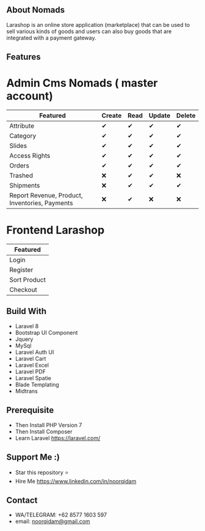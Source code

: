 ## About Nomads

Larashop is an online store application (marketplace) that can be used to sell various kinds of goods and users can also buy goods that are integrated with a payment gateway.

## Features

# Admin Cms Nomads ( master account)

| Featured                                       | Create | Read | Update | Delete |
| ---------------------------------------------- | ------ | ---- | ------ | ------ |
| Attribute                                      | ✔      | ✔    | ✔      | ✔      |
| Category                                       | ✔      | ✔    | ✔      | ✔      |
| Slides                                         | ✔      | ✔    | ✔      | ✔      |
| Access Rights                                  | ✔      | ✔    | ✔      | ✔      |
| Orders                                         | ✔      | ✔    | ✔      | ✔      |
| Trashed                                        | ❌     | ✔    | ✔      | ❌     |
| Shipments                                      | ❌     | ✔    | ✔      | ✔      |
| Report Revenue, Product, Inventories, Payments | ❌     | ✔    | ❌     | ❌     |

# Frontend Larashop

| Featured     |
| ------------ |
| Login        |
| Register     |
| Sort Product |
| Checkout     |

## Build With

-   Laravel 8
-   Bootstrap UI Component
-   Jquery
-   MySql
-   Laravel Auth UI
-   Laravel Cart
-   Laravel Excel
-   Laravel PDF
-   Laravel Spatie
-   Blade Templating
-   Midtrans

## Prerequisite

-   Then Install PHP Version 7
-   Then Install Composer
-   Learn Laravel https://laravel.com/

## Support Me :)

-   Star this repository :star:
-   Hire Me https://www.linkedin.com/in/noorqidam

## Contact

-   WA/TELEGRAM: +62 8577 1603 597
-   email: noorqidam@gmail.com
